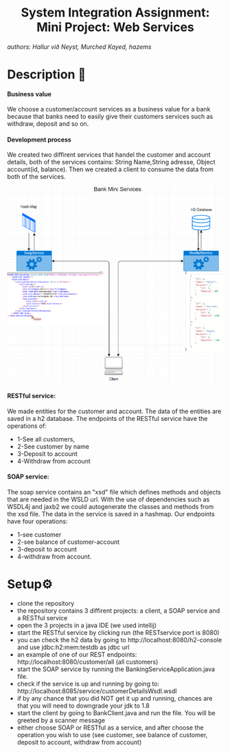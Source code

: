 
<h1 align="center">System Integration Assignment: Mini Project: Web Services</h1>
<h6>authors: Hallur við Neyst, Murched Kayed, hazems</h6>

<h1>Description <g-emoji class="g-emoji" alias="page_with_curl" fallback-src="https://github.githubassets.com/images/icons/emoji/unicode/1f4c3.png">📃</g-emoji>
</h1>


<h4>Business value</h4>

<p>
  We choose a customer/account services as a business value for a bank
because that banks need to easily give their customers services such as withdraw, deposit and so on. 
</p>

<h4>Development process</h4>

<p>
We created two diffirent services that handel the customer and account details, both of the services contains: String Name,String adresse, Object account(id, balance).
  Then we created a client to consume the data from both of the services.
</p>  

<p align="center">
  
<img src="https://github.com/Mokayed/Mini-Project-Web-Services/blob/master/BANKMINILAST.PNG" alt="UML"  height="auto" width="auto">

</p>  
  
<h4> RESTful service: </h4>
<p>
We made entities for the customer and account. The data of the entities are saved in a h2 database.
The endpoints of the RESTful service have the operations of: 
</p>

<ul>
  <li>1-See all customers,</li>
  <li>2-See customer by name</li>
  <li>3-Deposit to account</li>
  <li>4-Withdraw from account</li>
</ul>

<h4>SOAP service:</h4>

<p>
The soap service contains an "xsd" file which defines methods and objects that are needed in the WSLD url. 
With the use of dependencies such as WSDL4j and jaxb2 we could autogenerate the classes and methods from the xsd file.
The data in the service is saved in a hashmap. Our endpoints have four operations: 
</p>

<ul>
  <li>1-see customer</li>
  <li>2-see balance of customer-account</li>
  <li>3-deposit to account</li>
  <li>4-withdraw from account.</li>
</ul>

<h1>Setup<g-emoji class="g-emoji" alias="gear" fallback-src="https://github.githubassets.com/images/icons/emoji/unicode/2699.png">⚙️</g-emoji></h1>
<ul>
  <li>clone the repository</li>
  <li>the repository contains 3 diffirent projects: a client, a SOAP service and a RESTful service</li>
  <li>open the 3 projects in a java IDE (we used intellij)</li>
  <li>start the RESTful service by clicking run (the RESTservice port is 8080)</li>
  <li>you can check the h2 data by going to http://localhost:8080/h2-console and use jdbc:h2:mem:testdb as jdbc url</li>
  <li>an example of one of our REST endpoints: http://localhost:8080/customer/all (all customers)</li>
  <li>start the SOAP service by running the BankingServiceApplication.java file.</li>
  <li>check if the service is up and running by going to: http://localhost:8085/service/customerDetailsWsdl.wsdl</li>
  <li>if by any chance that you did NOT get it up and running, chances are that you will need to downgrade your jdk to 1.8</li>
  <li>start the client by going to BankClient.java and run the file. You will be greeted by a scanner message</li>
  <li>either choose SOAP or RESTful as a service, and after choose the operation you wish to use (see customer, see balance of customer, deposit to account, withdraw from account)</li>
</ul>


